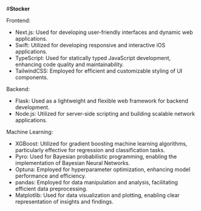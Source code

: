 #**Stocker**

Frontend:
* Next.js: Used for developing user-friendly interfaces and dynamic web applications.
* Swift: Utilized for developing responsive and interactive iOS applications.
* TypeScript: Used for statically typed JavaScript development, enhancing code quality and maintainability.
* TailwindCSS: Employed for efficient and customizable styling of UI components.

Backend:
* Flask: Used as a lightweight and flexible web framework for backend development.
* Node.js: Utilized for server-side scripting and building scalable network applications.

Machine Learning:
* XGBoost: Utilized for gradient boosting machine learning algorithms, particularly effective for regression and classification tasks.
* Pyro: Used for Bayesian probabilistic programming, enabling the implementation of Bayesian Neural Networks.
* Optuna: Employed for hyperparameter optimization, enhancing model performance and efficiency.
* pandas: Employed for data manipulation and analysis, facilitating efficient data preprocessing.
* Matplotlib: Used for data visualization and plotting, enabling clear representation of insights and findings.
